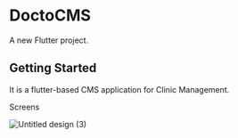 # DoctoCMS

A new Flutter project.

## Getting Started

It is a flutter-based CMS application for Clinic Management.

Screens

![Untitled design (3)](https://github.com/mejishnusuresh/doctocms/assets/159176018/750971e3-4c69-4964-9038-49c00a92af33)
